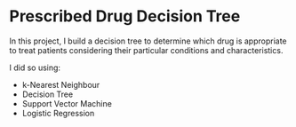# Prescribed Drug Decision Tree

In this project, I build a decision tree to determine which drug is appropriate to treat patients considering their particular conditions and characteristics.

I did so using:
- k-Nearest Neighbour
- Decision Tree
- Support Vector Machine
- Logistic Regression
